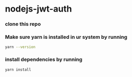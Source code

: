 # nodejs-jwt-auth

### clone this repo


### Make sure yarn is installed in ur system by running
```sh
yarn --version
```

### install dependencies by running

```sh
yarn install
```
